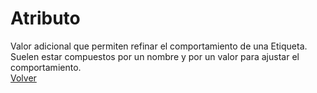 # Atributo 
Valor adicional que permiten refinar el comportamiento de una Etiqueta. Suelen estar compuestos por un nombre y por un valor para ajustar el comportamiento. <br>
[Volver](README.md)

